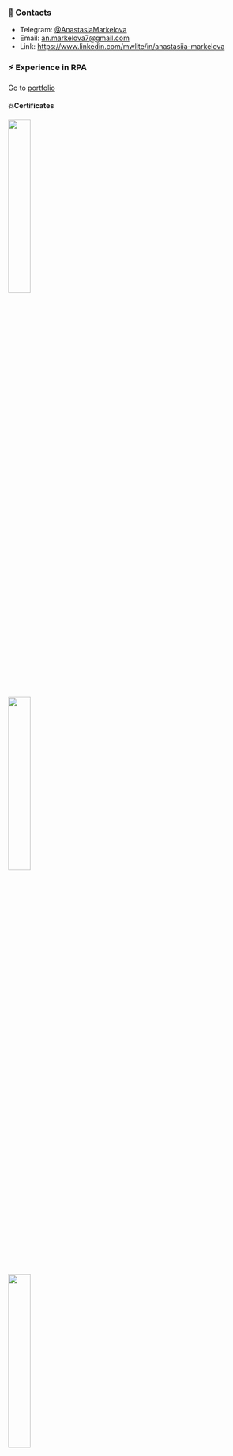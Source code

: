 ### 💬 Contacts
- Telegram: [@AnastasiaMarkelova](https://t.me/AnastasiaMarkelova)
- Email: an.markelova7@gmail.com
- Link: https://www.linkedin.com/mwlite/in/anastasiia-markelova

### ⚡ Experience in RPA
Go to [portfolio](https://drive.google.com/file/d/1a_6qMxa1AbtjHGtKKdzrwH_FMWX7XssC/view?usp=share_link)

#### 💥Сertificates
<a href='https://github.com/anmarkelova/anmarkelova/tree/main/%D0%A1ertificates/UiPath%20Certified%20Advanced%20RPA%20Developer%20v1.0%20certificate.jpg'><img src='https://github.com/anmarkelova/anmarkelova/tree/main/%D0%A1ertificates/UiPath%20Certified%20Advanced%20RPA%20Developer%20v1.0%20certificate.jpg' style='width: 30%'></a><br>
<a href='https://github.com/anmarkelova/anmarkelova/tree/main/%D0%A1ertificates/PIX%20RPA%20Advanced%20Developer.jpg'><img src='https://github.com/anmarkelova/anmarkelova/tree/main/%D0%A1ertificates/PIX%20RPA%20Advanced%20Developer.jpg' style='width: 30%'></a><br>
<a href='https://github.com/anmarkelova/anmarkelova/tree/main/%D0%A1ertificates/Primo%20RPA%20Developer.jpg'><img src='https://github.com/anmarkelova/anmarkelova/tree/main/%D0%A1ertificates/Primo%20RPA%20Developer.jpg' style='width: 30%'></a>
